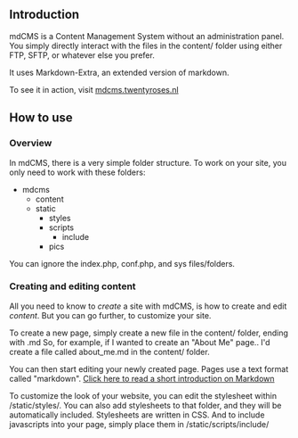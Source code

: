 ## Introduction
mdCMS is a Content Management System without an administration panel. You simply directly interact with the files in the content/ folder using either FTP, SFTP, or whatever else you prefer.

It uses Markdown-Extra, an extended version of markdown.

To see it in action, visit [mdcms.twentyroses.nl](http://mdcms.twentyroses.nl)


## How to use
### Overview
In mdCMS, there is a very simple folder structure. To work on your site, you only need to work with these folders:

- mdcms
    - content
    - static
        - styles
        - scripts
            - include
        - pics

You can ignore the index.php, conf.php, and sys files/folders.

### Creating and editing content
All you need to know to _create_ a site with mdCMS, is how to create and edit _content_. But you can go further, to customize your site.

To create a new page, simply create a new file in the content/ folder, ending with .md
So, for example, if I wanted to create an "About Me" page..
I'd create a file called about_me.md in the content/ folder.

You can then start editing your newly created page. Pages use a text format called "markdown". [Click here to read a short introduction on Markdown](?p=markdown_guide)


To customize the look of your website, you can edit the stylesheet within /static/styles/. You can also add stylesheets to that folder, and they will be automatically included. Stylesheets are written in CSS.
And to include javascripts into your page, simply place them in /static/scripts/include/

